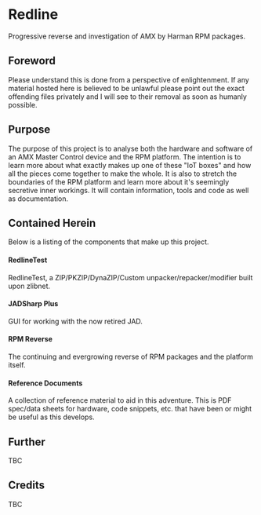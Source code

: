 # Redline
Progressive reverse and investigation of AMX by Harman RPM packages.

## Foreword
Please understand this is done from a perspective of enlightenment. If any material hosted here is believed to be unlawful please point out the exact offending files privately and I will see to their removal as soon as humanly possible.

## Purpose
The purpose of this project is to analyse both the hardware and software of an AMX Master Control device and the RPM platform.
The intention is to learn more about what exactly makes up one of these "IoT boxes" and how all the pieces come together to make the whole.
It is also to stretch the boundaries of the RPM platform and learn more about it's seemingly secretive inner workings.
It will contain information, tools and code as well as documentation.

## Contained Herein
Below is a listing of the components that make up this project.

#### RedlineTest
RedlineTest, a ZIP/PKZIP/DynaZIP/Custom unpacker/repacker/modifier built upon zlibnet.

#### JADSharp Plus
GUI for working with the now retired JAD.

#### RPM Reverse
The continuing and evergrowing reverse of RPM packages and the platform itself.

#### Reference Documents
A collection of reference material to aid in this adventure.
This is PDF spec/data sheets for hardware, code snippets, etc. that have been or might be useful as this develops.


## Further
TBC

## Credits
TBC
